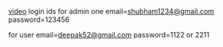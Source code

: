 <a href="https://drive.google.com/file/d/1XoNpGpswuy9DqNSQjfjg0sjbmqD3ciOB/view?usp=sharing">video</a>
login ids 
for admin one 
email=shubham1234@gmail.com
password=123456

for user 
email=deepak52@gmail.com
password=1122 or 2211
